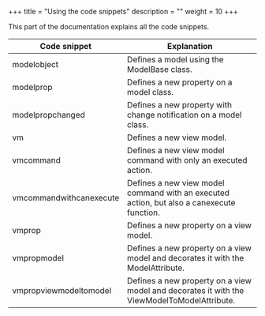+++
title = "Using the code snippets"
description = ""
weight = 10
+++

This part of the documentation explains all the code snippets.

Code snippet|Explanation
-|-
modelobject|Defines a model using the ModelBase class.
modelprop|Defines a new property on a model class.
modelpropchanged|Defines a new property with change notification on a model class.
vm|Defines a new view model.
vmcommand|Defines a new view model command with only an executed action.
vmcommandwithcanexecute|Defines a new view model command with an executed action, but also a canexecute function.
vmprop|Defines a new property on a view model.
vmpropmodel|Defines a new property on a view model and decorates it with the ModelAttribute.
vmpropviewmodeltomodel|Defines a new property on a view model and decorates it with the ViewModelToModelAttribute.


